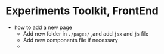 # Experiments Toolkit, FrontEnd

* how to add a new page 
  * Add new folder in `./pages/` ,and add `jsx` and `js` file
  *  Add new components file if necessary
  * 